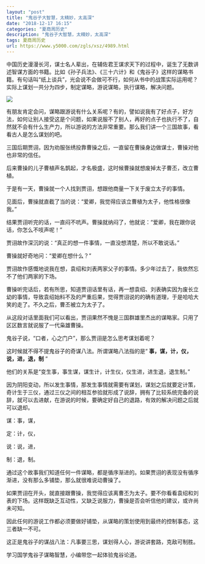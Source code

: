 ```yaml
---
layout: "post"
title: "鬼谷子大智慧，太精妙，太高深"
date: "2018-12-17 16:15"
categories: "夏商周历史"
description: "鬼谷子大智慧，太精妙，太高深"
tags: 夏商周历史
url: https://www.y5000.com/zgls/xsz/4989.html
---
```






中国历史漫漫长河，谋士名人辈出，在辅佐君王谋求天下的过程中，诞生了无数讲述智谋方面的书籍。比如《孙子兵法》、《三十六计》和《鬼谷子》这样的谋略书籍。有句话叫“纸上谈兵”，光会说不会做可不行，如何从书中的战策实际运用呢？实际上谋划一共分为四步，制定谋略，游说谋略，执行谋略，解决问题。

![](https://img.y5000.com/uploads/allimg/161111/1103353532-0.jpg)

有朋友肯定会问，谋略跟游说有什么关系呢？有的，譬如说我有了好点子，好方法，如何让别人接受这是个问题，如果说服不了别人，再好的点子也执行不了，自然就不会有什么生产力，所以游说的方法非常重要。那么我们讲一个三国故事，看看古人是怎么谋划的吧。

三国后期贾诩，因为劝服张绣投靠曹操之后，一直留在曹操身边做谋士，曹操对他也非常的信任。

后来曹操的儿子曹植声名鹊起，才名极盛，这时候曹操就想废掉太子曹丕，改立曹植。

于是有一天，曹操就一个人找到贾诩，想跟他商量一下关于废立太子的事情。

见面后，曹操就直截了当的说：“爱卿，我觉得应该立曹植为太子，他性格很像我。”

结果贾诩听完的话，一直闷不吭声。曹操就纳闷了，他就说：“爱卿，我在跟你说话，你怎么不吱声呢！”

贾诩故作深沉的说：“真正的想一件事情，一直没想清楚，所以不敢说话。”

曹操就好奇地问：“爱卿在想什么？”

贾诩故作感慨地说我在想，袁绍和刘表两家父子的事情。多少年过去了，我依然忘不了他们两家的下场。

曹操听完话后，若有所思，知道贾诩话里有话，再一想袁绍、刘表确实因为废长立幼的事情，导致袁绍始料不及的严重后果，觉得贾诩说的的确有道理，于是哈哈大笑的走了。不久之后，曹丕被立为太子了。

从这段对话里面我们可以看出，贾诩果然不愧是三国群雄里杰出的谋略家。只用了区区数言就说服了一代枭雄曹操。

鬼谷子说，“口者，心之门户”，那么贾诩是怎么思考谋划着呢？

这时候就不得不提鬼谷子的奇谋八法。所谓谋略八法指的是“ **事，谋，计，仪，说，进，退，制** ”

他们的关系是“变生事，事生谋，谋生计，计生仪，仪生进，进生退，退生制。”

因为阴阳变动，所以发生事情，那发生事情就需要有谋划，谋划之后就要定计策，奇计生于三仪，通过三仪之间的相互参验就形成了说辞，拥有了比较系统完备的说辞，就可以去进献，在游说的时候，要确定好自己的退路，有效的解决问题之后就可以退却。

谋：事，谋，

定：计，仪，

说：说，进，

制：退，制。

通过这个故事我们知道任何一件谋略，都是循序渐进的。如果贾诩的表现没有循序渐进，没有那么多铺垫，那么就很难说动曹操了。

如果贾诩在开头，就直接跟曹操，我觉得应该离曹丕为太子。要不你看看袁绍和刘表的下场。这样既缺乏互动性，又缺乏说服力，曹操是否会听信他的建议，或许尚未可知。

因此任何的游说工作都必须要做好铺垫，从谋略的策划使用到最终的控制事态，这三者缺一不可。

这正是鬼谷子的谋战八法：凡事要三思，谋划得人心，游说讲套路，克敌可制胜。

学习国学鬼谷子谋略智慧，小编带您一起体验鬼谷论道。
